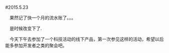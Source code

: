 #2015.5.23  

&emsp;果然记了快一个月的流水账了。。。   

&emsp;是时候改变下了.  

&emsp;今天下午去参加了一个科技活动的线下产品，第一次参见这样的活动，希望以后能多参加开发者之类的聚会吧。  


